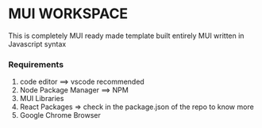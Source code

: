 # MUI WORKSPACE

This is completely MUI ready made template built entirely MUI written in Javascript syntax

### Requirements
1. code editor ==> vscode recommended
2. Node Package Manager ==> NPM
3. MUI Libraries
4. React Packages => check in the package.json of the repo to know more
5. Google Chrome Browser
